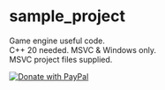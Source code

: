 # sample_project
Game engine useful code.  
C++ 20 needed. MSVC & Windows only.  
MSVC project files supplied.  
  
<a href="https://getskygreen.com/github_payment.html" target="_blank">
  <img src="https://getskygreen.com/own_media/donate_with_paypal.png" alt="Donate with PayPal" 
title="PayPal – The safer, easier way to pay online!" border="0" />
</a>
